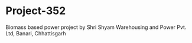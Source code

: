 # Project-352
Biomass based power project by Shri Shyam Warehousing and Power Pvt. Ltd, Banari, Chhattisgarh
